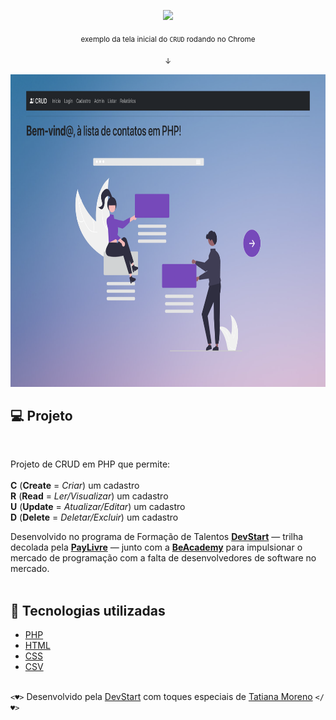 <p align="center">
  <img src="https://www.beacademy.com.br/wp-content/uploads/2019/11/Logo-Topo.png" width="300" >
</p>

<p align="center">
  <sub>exemplo da tela inicial do <code>CRUD</code> rodando no Chrome</sub>
</p>

<p align="center">
  <sub>↓</sub> 
</p>

<p align="center">
  <kbd>
  <img src="https://github.com/tatmorenno/beacademy-devstart-crud-contatos-php/blob/main/img/print.png" width="850" height="500" >
   </kbd>
</p>



## 💻 Projeto
<br>

Projeto de CRUD em PHP que permite:<br><br>
**C** (**Create** = *Criar*) um cadastro<br>
**R** (**Read** = *Ler/Visualizar*) um cadastro<br>
**U** (**Update** = *Atualizar/Editar*) um cadastro<br>
**D** (**Delete** = *Deletar/Excluir*) um cadastro<br>

Desenvolvido no programa de Formação de Talentos **[DevStart](https://www.beacademy.com.br/devstartpaylivre/)** — trilha decolada pela **[PayLivre](https://paylivre.com/)** — junto com a **[BeAcademy](https://beacademy.com.br/)** para impulsionar o mercado de programação com a falta de desenvolvedores de software no mercado.<br><br>

## 🚀 Tecnologias utilizadas

- [PHP](https://www.php.net/)
- [HTML](https://www.w3schools.com/html/)
- [CSS](https://www.w3.org/Style/CSS/Overview.en.html)
- [CSV](https://support.google.com/google-ads/answer/9004364?hl=pt-BR)<br><br>

```<♥>``` Desenvolvido pela [DevStart](https://www.beacademy.com.br/devstartpaylivre/) com toques especiais de [Tatiana Moreno](https://www.linkedin.com/in/tatmorenno/) ```</♥>```
